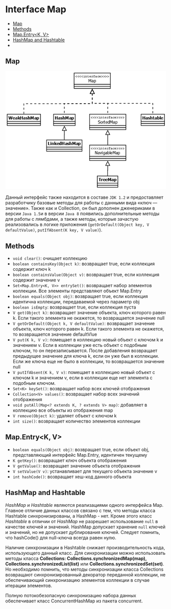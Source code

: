 # Interface Map

- [Map](#Map)
- [Methods](#Methods)
- [Map.Entry<K, V>](#Map.Entry<K,-V>)
- [HashMap and Hashtable](#HashMap-and-Hashtable)
- [](#)

## Map
![Interface Map](img/interface-map.png)

Данный интерфейс также находится в составе `JDK 1.2` и предоставляет разработчику базовые методы для работы с 
данными вида «ключ — значение». Также как и Collection, он был дополнен дженериками в версии `Java 1.5`и 
в версии `Java 8` появились дополнительные методы для работы с лямбдами, а также методы, которые зачастую 
реализовались в логике приложения (`getOrDefault(Object key, V defaultValue)`, `putIfAbsent(K key, V value)`).

## Methods
- `void clear()`: очищает коллекцию
- `boolean containsKey(Object k)`: возвращает true, если коллекция содержит ключ k
- `boolean containsValue(Object v)`: возвращает true, если коллекция содержит значение v
- `Set<Map.Entry<K, V>> entrySet()`: возвращает набор элементов коллекции. Все элементы представляют объект Map.Entry
- `boolean equals(Object obj)`: возвращает true, если коллекция идентична коллекции, передаваемой через параметр obj
- `boolean isEmpty`: возвращает true, если коллекция пуста
- `V get(Object k)`: возвращает значение объекта, ключ которого равен k. Если такого элемента не окажется, то 
    возвращается значение null
- `V getOrDefault(Object k, V defaultValue)`: возвращает значение объекта, ключ которого равен k. Если такого 
    элемента не окажется, то возвращается значение defaultVlue
- `V put(K k, V v)`: помещает в коллекцию новый объект с ключом k и значением v. Если в коллекции уже есть объект с 
    подобным ключом, то он перезаписывается. После добавления возвращает предыдущее значение для ключа k, если он 
    уже был в коллекции. Если же ключа еще не было в коллекции, то возвращается значение null
- `V putIfAbsent(K k, V v)`: помещает в коллекцию новый объект с ключом k и значением v, если в коллекции еще нет 
    элемента с подобным ключом.
- `Set<K> keySet()`: возвращает набор всех ключей отображения
- `Collection<V> values()`: возвращает набор всех значений отображения
- `void putAll(Map<? extends K, ? extends V> map)`: добавляет в коллекцию все объекты из отображения map
- `V remove(Object k)`: удаляет объект с ключом k
- `int size()`: возвращает количество элементов коллекции

## Map.Entry<K, V>
- `boolean equals(Object obj)`: возвращает true, если объект obj, представляющий интерфейс Map.Entry, идентичен текущему
- `K getKey()`: возвращает ключ объекта отображения
- `V getValue()`: возвращает значение объекта отображения
- `V setValue(V v)`: устанавливает для текущего объекта значение v
- `int hashCode()`: возвращает хеш-код данного объекта

## HashMap and Hashtable
_HashMap_ и _Hashtable_ являются реализациями одного интерфейса Map. Главное отличие данных классов связано с тем, что 
методы класса Hashtable синхронизированы, а HashMap - нет. Кроме этого класс _Hashtable_ в отличии от _HashMap_ не 
разрешает использование `null` в качестве ключей и значений. HashMap допускает хранение `null` ключей и значений, 
но не допускает дублирования ключей. Следует помнить, что hashCode() для null-ключа всегда равен нулю.

Наличие синхронизации в Hashtable снижает производительность кода, использующего данный класс. Для синхронизации 
можно использовать методы класса __Collections: Collections.synchronizedMap(map), Collections.synchronizedList(list)__ 
или __Collections.synchronizedSet(set)__. Но необходимо помнить, что методы синхронизации класса Collections 
возвращают синхронизированный декоратор переданной коллекции, не обеспечивающий синхронизацию элементов 
коллекции в случае итерации элементов.

Полную потокобезопасную синхронизацию набора данных обеспечивает класс ConcurrentHashMap из пакета concurrent.